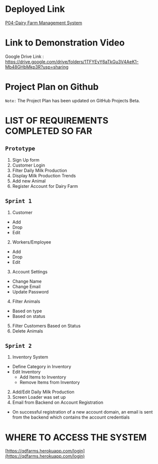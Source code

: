 # Deployed Link 

[P04-Dairy Farm Management System](https://dfms.herokuapp.com/)

# Link to Demonstration Video

Google Drive Link : https://drive.google.com/drive/folders/1TFYEyY6aTkGu3V4AeK1-Mb48GHbMkp3R?usp=sharing

# Project Plan on Github

`Note:` The Project Plan has been updated on GitHub Projects Beta.

# LIST OF REQUIREMENTS COMPLETED SO FAR

## `Prototype`
1. Sign Up form
2. Customer Login
3. Filter Daily Milk Production
4. Display Milk Production Trends
5. Add new Animal
6. Register Account for Dairy Farm

## `Sprint 1`
1. Customer
  - Add
  - Drop
  - Edit
2. Workers/Employee
  - Add
  - Drop
  - Edit
3. Account Settings
  - Change Name
  - Change Email
  - Update Password
4. Filter Animals
  - Based on type
  - Based on status
5. Filter Customers Based on Status
6. Delete Animals

## `Sprint 2`
1. Inventory System
  - Define Category in Inventory
  - Edit Inventory
    - Add Items to Inventory
    - Remove Items from Inventory 
2. Add/Edit Daily Milk Production
3. Screen Loader was set up
4. Email from Backend on Account Registration
  - On successful registration of a new account domain, an email is sent from the backend which contains the account credentials



# WHERE TO ACCESS THE SYSTEM

[https://qdfarms.herokuapp.com/login](https://qdfarms.herokuapp.com/login)
